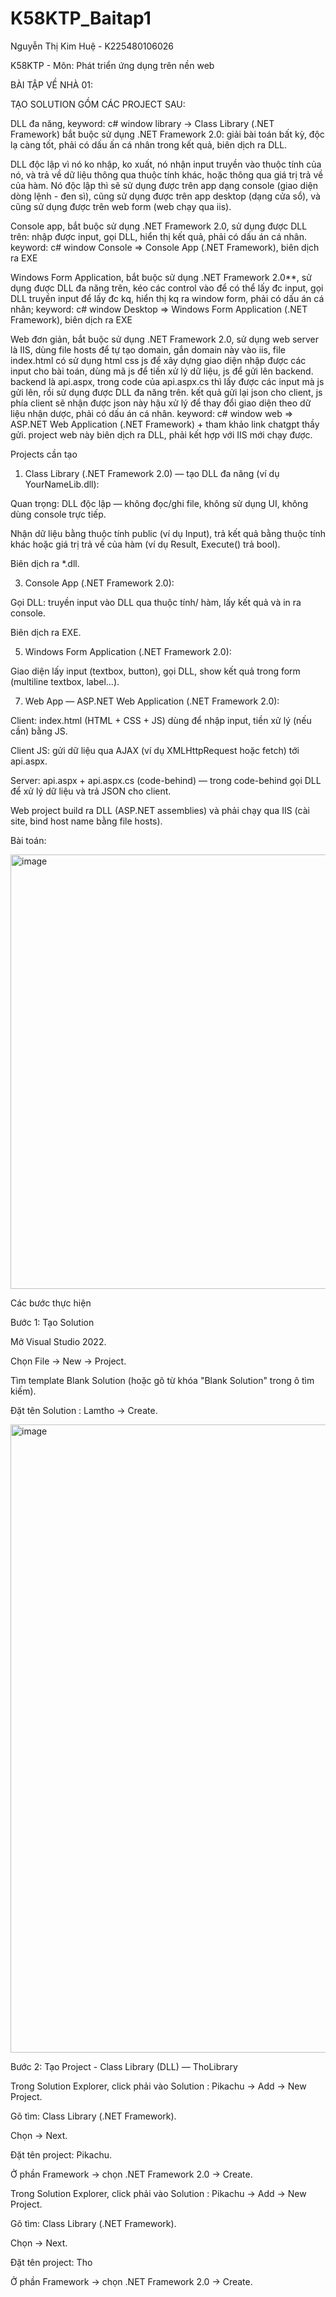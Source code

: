 # K58KTP_Baitap1  
Nguyễn Thị Kim Huệ  - K225480106026

K58KTP - Môn: Phát triển ứng dụng trên nền web

BÀI TẬP VỀ NHÀ 01:

TẠO SOLUTION GỒM CÁC PROJECT SAU:

DLL đa năng, keyword: c# window library -> Class Library (.NET Framework) bắt buộc sử dụng .NET Framework 2.0: giải bài toán bất kỳ, độc lạ càng tốt, phải có dấu ấn cá nhân trong kết quả, biên dịch ra DLL.

DLL độc lập vì nó ko nhập, ko xuất, nó nhận input truyền vào thuộc tính của nó, và trả về dữ liệu thông qua thuộc tính khác, hoặc thông qua giá trị trả về của hàm. Nó độc lập thì sẽ sử dụng được trên app dạng console (giao diện dòng lệnh - đen sì), cũng sử dụng được trên app desktop (dạng cửa sổ), và cũng sử dụng được trên web form (web chạy qua iis).

Console app, bắt buộc sử dụng .NET Framework 2.0, sử dụng được DLL trên: nhập được input, gọi DLL, hiển thị kết quả, phải có dấu án cá nhân. keyword: c# window Console => Console App (.NET Framework), biên dịch ra EXE

Windows Form Application, bắt buộc sử dụng .NET Framework 2.0**, sử dụng được DLL đa năng trên, kéo các control vào để có thể lấy đc input, gọi DLL truyền input để lấy đc kq, hiển thị kq ra window form, phải có dấu án cá nhân; keyword: c# window Desktop => Windows Form Application (.NET Framework), biên dịch ra EXE

Web đơn giản, bắt buộc sử dụng .NET Framework 2.0, sử dụng web server là IIS, dùng file hosts để tự tạo domain, gắn domain này vào iis, file index.html có sử dụng html css js để xây dựng giao diện nhập được các input cho bài toán, dùng mã js để tiền xử lý dữ liệu, js để gửi lên backend. backend là api.aspx, trong code của api.aspx.cs thì lấy được các input mà js gửi lên, rồi sử dụng được DLL đa năng trên. kết quả gửi lại json cho client, js phía client sẽ nhận được json này hậu xử lý để thay đổi giao diện theo dữ liệu nhận dược, phải có dấu án cá nhân. keyword: c# window web => ASP.NET Web Application (.NET Framework) + tham khảo link chatgpt thầy gửi. project web này biên dịch ra DLL, phải kết hợp với IIS mới chạy được.

Projects cần tạo

1. Class Library (.NET Framework 2.0) — tạo DLL đa năng (ví dụ YourNameLib.dll):
   
Quan trọng: DLL độc lập — không đọc/ghi file, không sử dụng UI, không dùng console trực tiếp.

Nhận dữ liệu bằng thuộc tính public (ví dụ Input), trả kết quả bằng thuộc tính khác hoặc giá trị trả về của hàm (ví dụ Result, Execute() trả bool).

Biên dịch ra *.dll.

3. Console App (.NET Framework 2.0):

Gọi DLL: truyền input vào DLL qua thuộc tính/ hàm, lấy kết quả và in ra console.

Biên dịch ra EXE.

5. Windows Form Application (.NET Framework 2.0):
   
Giao diện lấy input (textbox, button), gọi DLL, show kết quả trong form (multiline textbox, label...).

7. Web App — ASP.NET Web Application (.NET Framework 2.0):
   
Client: index.html (HTML + CSS + JS) dùng để nhập input, tiền xử lý (nếu cần) bằng JS.

Client JS: gửi dữ liệu qua AJAX (ví dụ XMLHttpRequest hoặc fetch) tới api.aspx.

Server: api.aspx + api.aspx.cs (code-behind) — trong code-behind gọi DLL để xử lý dữ liệu và trả JSON cho client.

Web project build ra DLL (ASP.NET assemblies) và phải chạy qua IIS (cài site, bind host name bằng file hosts).

Bài toán: 

<img width="655" height="695" alt="image" src="https://github.com/user-attachments/assets/c591fc92-6c8f-4ffa-9ddb-4eab4995377c" />   

Các bước thực hiện

Bước 1: Tạo Solution

Mở Visual Studio 2022.

Chọn File → New → Project.

Tìm template Blank Solution (hoặc gõ từ khóa "Blank Solution" trong ô tìm kiếm).  

Đặt tên Solution : Lamtho → Create.  

<img width="1919" height="1005" alt="image" src="https://github.com/user-attachments/assets/44964471-d2a2-4bae-a850-fd20d903735b" />   

Bước 2: Tạo Project - Class Library (DLL) — ThoLibrary  

Trong Solution Explorer, click phải vào Solution : Pikachu → Add → New Project.

Gõ tìm: Class Library (.NET Framework).  

Chọn → Next.   

Đặt tên project: Pikachu.  

Ở phần Framework → chọn .NET Framework 2.0 → Create.  

Trong Solution Explorer, click phải vào Solution : Pikachu → Add → New Project.

Gõ tìm: Class Library (.NET Framework).

Chọn → Next.

Đặt tên project: Tho

Ở phần Framework → chọn .NET Framework 2.0 → Create.



